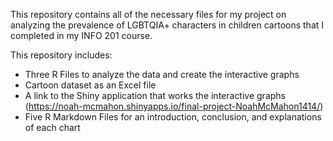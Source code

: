 This repository contains all of the necessary files for my project on analyzing the prevalence of 
LGBTQIA+ characters in children cartoons that I completed in my INFO 201 course.

This repository includes:
- Three R Files to analyze the data and create the interactive graphs
- Cartoon dataset as an Excel file
- A link to the Shiny application that works the interactive graphs (https://noah-mcmahon.shinyapps.io/final-project-NoahMcMahon1414/)
- Five R Markdown Files for an introduction, conclusion, and explanations of each chart
